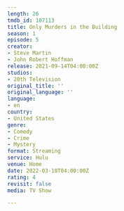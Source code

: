 ```yaml
---
length: 26
tmdb_id: 107113
title: Only Murders in the Building
season: 1
episode: 5
creator:
- Steve Martin
- John Robert Hoffman
release: 2021-09-14T04:00:00Z
studios:
- 20th Television
original_title: ''
original_language: ''
language:
- en
country:
- United States
genre:
- Comedy
- Crime
- Mystery
format: Streaming
service: Hulu
venue: Home
date: 2022-03-18T04:00:00Z
rating: 4
revisit: false
media: TV Show

---
```

